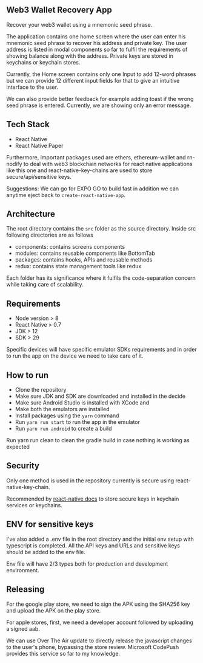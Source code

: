 ## Web3 Wallet Recovery App
Recover your web3 wallet using a mnemonic seed phrase. 

The application contains one home screen where the user can enter his mnemonic seed phrase to recover his address and private key. The user address is listed in modal components so far to fulfil the requirements of showing balance along with the address. Private keys are stored in keychains or keychain stores.

Currently, the Home screen contains only one Input to add 12-word phrases but we can provide 12 different input fields for that to give an intuitive interface to the user.

We can also provide better feedback for example adding toast if the wrong seed phrase is entered. Currently, we are showing only an error message.

## Tech Stack
- React Native
- React Native Paper

Furthermore, important packages used are ethers, ethereum-wallet and rn-nodify to deal with web3 blockchain networks for react native applications like this one and react-native-key-chains are used to store secure/api/sensitive keys.

Suggestions: We can go for EXPO GO to build fast in addition we can anytime eject back to `create-react-native-app`.

## Architecture
The root directory contains the `src` folder as the source directory. 
Inside src following directories are as follows
- components: contains screens components
- modules: contains reusable components like BottomTab
- packages: contains hooks, APIs and reusable methods
- redux: contains state management tools like redux

Each folder has its significance where it fulfils the code-separation concern while taking care of scalability. 

## Requirements

- Node version > 8
- React Native > 0.7
- JDK > 12
- SDK > 29

Specific devices will have specific emulator SDKs requirements and in order to run the app on the device we need to take care of it.

## How to run
- Clone the repository
- Make sure JDK and SDK are downloaded and installed in the decide
- Make sure Android Studio is installed with XCode and 
- Make both the emulators are installed
- Install packages using the `yarn` command
- Run `yarn run start` to run the app in the emulator
- Run `yarn run android` to create a build

Run yarn run clean to clean the gradle build in case nothing is working as expected

## Security 
Only one method is used in the repository currently is secure using react-native-key-chain. 

Recommended by [react-native docs](https://reactnative.dev/docs/security#storing-sensitive-info) to store secure keys in keychain services or keychains.

## ENV for sensitive keys 
I've also added a .env file in the root directory and the initial env setup with typescript is completed. All the API keys and URLs and sensitive keys should be added to the env file.

Env file will have 2/3 types both for production and development environment.

## Releasing
For the google play store, we need to sign the APK using the SHA256 key and upload the APK on the play store. 

For apple stores, first, we need a developer account followed by uploading a signed aab. 

We can use Over The Air update to directly release the javascript changes to the user's phone, bypassing the store review. Microsoft CodePush provides this service so far to my knowledge.

